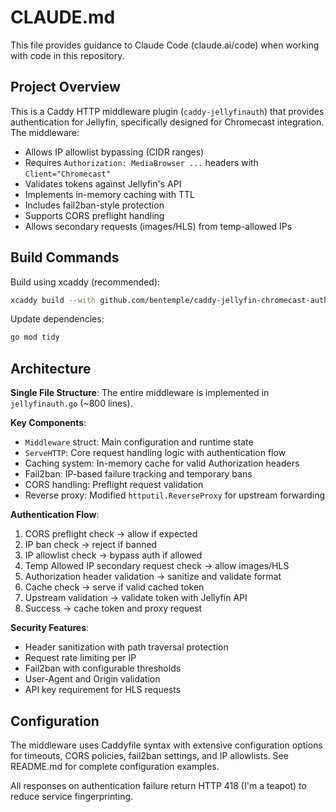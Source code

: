 # CLAUDE.md

This file provides guidance to Claude Code (claude.ai/code) when working with code in this repository.

## Project Overview

This is a Caddy HTTP middleware plugin (`caddy-jellyfinauth`) that provides authentication for Jellyfin, specifically designed for Chromecast integration. The middleware:

- Allows IP allowlist bypassing (CIDR ranges)
- Requires `Authorization: MediaBrowser ...` headers with `Client="Chromecast"`
- Validates tokens against Jellyfin's API
- Implements in-memory caching with TTL
- Includes fail2ban-style protection
- Supports CORS preflight handling
- Allows secondary requests (images/HLS) from temp-allowed IPs

## Build Commands

Build using xcaddy (recommended):
```bash
xcaddy build --with github.com/bentemple/caddy-jellyfin-chromecast-auth=.
```

Update dependencies:
```bash
go mod tidy
```

## Architecture

**Single File Structure**: The entire middleware is implemented in `jellyfinauth.go` (~800 lines).

**Key Components**:
- `Middleware` struct: Main configuration and runtime state
- `ServeHTTP`: Core request handling logic with authentication flow
- Caching system: In-memory cache for valid Authorization headers
- Fail2ban: IP-based failure tracking and temporary bans
- CORS handling: Preflight request validation
- Reverse proxy: Modified `httputil.ReverseProxy` for upstream forwarding

**Authentication Flow**:
1. CORS preflight check → allow if expected
2. IP ban check → reject if banned
3. IP allowlist check → bypass auth if allowed
4. Temp Allowed IP secondary request check → allow images/HLS
5. Authorization header validation → sanitize and validate format
6. Cache check → serve if valid cached token
7. Upstream validation → validate token with Jellyfin API
8. Success → cache token and proxy request

**Security Features**:
- Header sanitization with path traversal protection
- Request rate limiting per IP
- Fail2ban with configurable thresholds
- User-Agent and Origin validation
- API key requirement for HLS requests

## Configuration

The middleware uses Caddyfile syntax with extensive configuration options for timeouts, CORS policies, fail2ban settings, and IP allowlists. See README.md for complete configuration examples.

All responses on authentication failure return HTTP 418 (I'm a teapot) to reduce service fingerprinting.